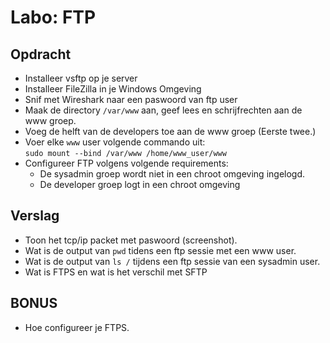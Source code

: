# Labo: FTP

## Opdracht

* Installeer vsftp  op je server
* Installeer FileZilla in je Windows Omgeving
* Snif met Wireshark naar een paswoord van ftp user
* Maak de directory `/var/www` aan, geef lees en schrijfrechten aan de www
  groep.
* Voeg de helft van de developers toe aan de www groep (Eerste twee.)
* Voer elke `www` user volgende commando uit:  
  `sudo mount --bind /var/www /home/www_user/www`
* Configureer FTP volgens volgende requirements:
    * De sysadmin groep wordt niet in een chroot omgeving ingelogd.
    * De developer groep logt in een chroot omgeving

## Verslag

* Toon het tcp/ip packet met paswoord (screenshot).
* Wat is de output van `pwd` tidens een ftp sessie met een www user.
* Wat is de output van `ls /` tijdens een ftp sessie van een sysadmin user.
* Wat is FTPS en wat is het verschil met SFTP

## BONUS

* Hoe configureer je FTPS.
